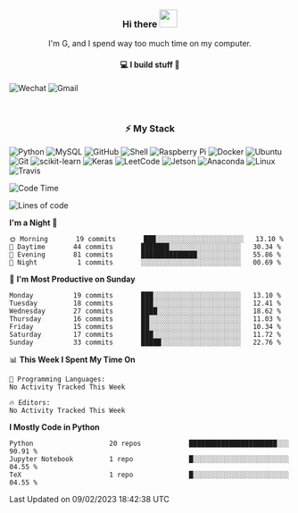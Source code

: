 <h3 align="center"> Hi there <img src="https://raw.githubusercontent.com/ShahriarShafin/ShahriarShafin/main/Assets/handshake.gif" height="32px"></h3>

<p align="center">
I'm G, and I spend way too much time on my computer.
</p>

<h4 align="center">
💻 I build stuff 🌱 </a>
</h4>

![Wechat](https://img.shields.io/badge/-gavingsf-07C160?style=flat-square&logo=WeChat&logoColor=white)
![Gmail](https://img.shields.io/badge/--D14836?style=flat-square&logo=Gmail&logoColor=white)


<br/>
<h3 align="center">
⚡ My Stack
</h3>

![Python](https://img.shields.io/badge/-Python-black?style=flat-square&logo=Python)
![MySQL](https://img.shields.io/badge/-MySQL-black?style=flat-square&logo=mysql)
![GitHub](https://img.shields.io/badge/-GitHub-181717?style=flat-square&logo=github)
![Shell](https://img.shields.io/badge/-shell-5391FE?style=flat-square&logo=PowerShell&logoColor=white)
![Raspberry Pi](https://img.shields.io/badge/-Raspberry%20Pi-C51A4A?style=flat-square&logo=Raspberry-Pi)
![Docker](https://img.shields.io/badge/-Docker-black?style=flat-square&logo=docker)
![Ubuntu](https://img.shields.io/badge/-Ubuntu-772953?style=flat-square&logo=Ubuntu&logoColor=white)
![Git](https://img.shields.io/badge/-Git-F44D27?style=flat-square&logo=Git&logoColor=white)
![scikit-learn](https://img.shields.io/badge/-scikitlearn-000000?style=flat-square&logo=scikit-learn)
![Keras](https://img.shields.io/badge/-Keras-D00000?style=flat-square&logo=keras)
![LeetCode](https://img.shields.io/badge/-LeetCode-000000?style=flat-square&logo=LeetCode)
![Jetson](https://img.shields.io/badge/-Jetson-76B900?style=flat-square&logo=Nvidia&logoColor=white)
![Anaconda](https://img.shields.io/badge/-Anaconda-44A833?style=flat-square&logo=Anaconda&logoColor=white)
![Linux](https://img.shields.io/badge/-Linux-FCC264?style=flat-square&logo=Linux&logoColor=black)
![Travis](https://img.shields.io/badge/-TravisCI-3EAAAF?style=flat-square&logo=travis-ci&logoColor=white)




<!--START_SECTION:waka-->
![Code Time](http://img.shields.io/badge/Code%20Time-36%20mins-blue)

![Lines of code](https://img.shields.io/badge/From%20Hello%20World%20I%27ve%20Written-13%20Thousand%20lines%20of%20code-blue)

**I'm a Night 🦉** 

```text
🌞 Morning       19 commits       ███░░░░░░░░░░░░░░░░░░░░░░   13.10 % 
🌆 Daytime       44 commits       ███████░░░░░░░░░░░░░░░░░░   30.34 % 
🌃 Evening       81 commits       ██████████████░░░░░░░░░░░   55.86 % 
🌙 Night          1 commits       ░░░░░░░░░░░░░░░░░░░░░░░░░   00.69 % 

```
📅 **I'm Most Productive on Sunday** 

```text
Monday          19 commits       ███░░░░░░░░░░░░░░░░░░░░░░   13.10 % 
Tuesday         18 commits       ███░░░░░░░░░░░░░░░░░░░░░░   12.41 % 
Wednesday       27 commits       ████░░░░░░░░░░░░░░░░░░░░░   18.62 % 
Thursday        16 commits       ██░░░░░░░░░░░░░░░░░░░░░░░   11.03 % 
Friday          15 commits       ██░░░░░░░░░░░░░░░░░░░░░░░   10.34 % 
Saturday        17 commits       ███░░░░░░░░░░░░░░░░░░░░░░   11.72 % 
Sunday          33 commits       █████░░░░░░░░░░░░░░░░░░░░   22.76 % 

```


📊 **This Week I Spent My Time On** 

```text
💬 Programming Languages: 
No Activity Tracked This Week

🔥 Editors: 
No Activity Tracked This Week

```

**I Mostly Code in Python** 

```text
Python                   20 repos            ██████████████████████░░░   90.91 % 
Jupyter Notebook         1 repo              █░░░░░░░░░░░░░░░░░░░░░░░░   04.55 % 
TeX                      1 repo              █░░░░░░░░░░░░░░░░░░░░░░░░   04.55 % 

```



 Last Updated on 09/02/2023 18:42:38 UTC
<!--END_SECTION:waka-->

